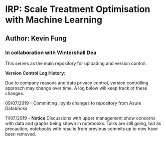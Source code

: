 # IRP: Scale Treatment Optimisation with Machine Learning
## Author: Kevin Fung


### In collaboration with Wintershall Dea

This serves as the main repository for uploading and version control.



**Version Control Log History:**

Due to company reasons and data privacy control, version controlling approach may change over time. 
A log below will keep track of these changes.

09/07/2019 - Committing .ipynb changes to repository from Azure Databricks

11/07/2019 - **Notice** Discussions with upper management show concerns with data and graphs being shown in notebooks. Talks are still going, but as precaution, notebooks with results from previous commits up to now have been removed.
